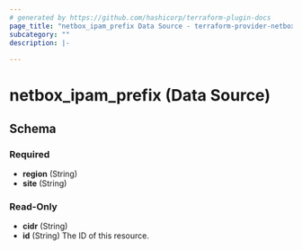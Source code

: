 ```yaml
---
# generated by https://github.com/hashicorp/terraform-plugin-docs
page_title: "netbox_ipam_prefix Data Source - terraform-provider-netbox"
subcategory: ""
description: |-
  
---
```


# netbox_ipam_prefix (Data Source)





<!-- schema generated by tfplugindocs -->
## Schema

### Required

- **region** (String)
- **site** (String)

### Read-Only

- **cidr** (String)
- **id** (String) The ID of this resource.


